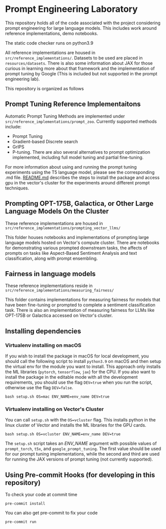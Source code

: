 # Prompt Engineering Laboratory

This repository holds all of the code associated with the project considering prompt engineering for large language models. This includes work around reference implementations, demo notebooks.

The static code checker runs on python3.9

All reference implementations are housed in `src/reference_implementations/`. Datasets to be used are placed in `resources/datasets`. There is also some information about JAX for those curious in learning more about that framework and the implementation of prompt tuning by Google (This is included but not supported in the prompt engineering lab).

This repository is organized as follows

## Prompt Tuning Reference Implementaitons

Automatic Prompt Tuning Methods are implemented under `src/reference_implementations/prompt_zoo`. Currently supported methods include:
* Prompt Tuning
* Gradient-based Discrete search
* GrIPS
* P-tuning.
There are also several alternatives to prompt optimization implemented, including full model tuning and partial fine-tuning.

For more information about using and running the prompt tuning experiments using the T5 language model, please see the corresponding .md file.
[README.md](/src/reference_implementations/prompt_zoo/README.md) describes the steps to install the package and access gpu in the vector's cluster for the experiments around different prompt techniques.

## Prompting OPT-175B, Galactica, or Other Large Language Models On the Cluster

These reference implementations are housed in `src/reference_implementations/prompting_vector_llms/`

This folder houses notebooks and implementations of prompting large language models hosted on Vector's compute cluster. There are notebooks for demonstrating various prompted downstream tasks, the affects of prompts on tasks like Aspect-Based Sentiment Analysis and text classification, along with prompt ensembling.

## Fairness in language models

These reference implementations reside in `src/reference_implementations/measuring_fairness/`

This folder contains implementations for measuring fairness for models that have been fine-tuning or prompted to complete a sentiment classification task. There is also an implementation of measuring fairness for LLMs like OPT-175B or Galactica accessed on Vector's cluster.

## Installing dependencies

### Virtualenv installing on macOS

If you wish to install the package in macOS for local development, you should call the following script to install `python3.9` on macOS and then setup the virtual env for the module you want to install. This approach only installs the ML libraries (`pytorch`, `tensorflow`, `jax`) for the CPU. If you also want to install the package in the editable mode with all the development requirements, you should use the flag `DEV=true` when you run the script, otherwise use the flag `DEV=false`.
```
bash setup.sh OS=mac ENV_NAME=env_name DEV=true
```

### Virtualenv installing on Vector's Cluster
You can call `setup.sh` with the `OS=vcluster` flag. This installs python in the linux cluster of Vector and installs the ML libraries for the GPU cards.
```
bash setup.sh OS=vcluster ENV_NAME=env_name DEV=true
```

The `setup.sh` script takes an *ENV_NAME* argument with possible values of `prompt_torch`, `t5x`, and `google_prompt_tuning`. The first value should be used for our prompt tuning implementations, while the second and third are used for running the JAX versions of prompt tuning (not currently supported).

## Using Pre-commit Hooks (for developing in this repository)
To check your code at commit time
```
pre-commit install
```

You can also get pre-commit to fix your code
```
pre-commit run
```
